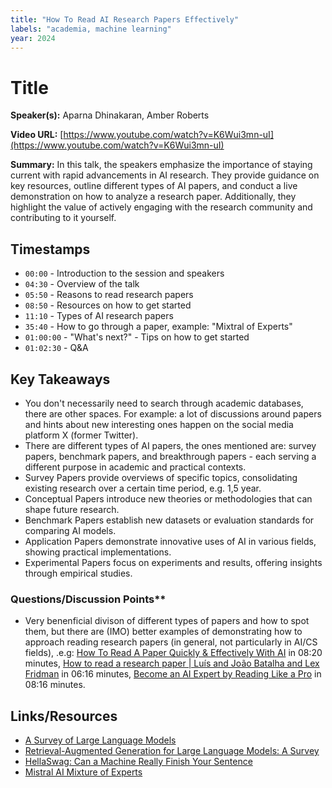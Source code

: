 ```yaml
---
title: "How To Read AI Research Papers Effectively"
labels: "academia, machine learning"
year: 2024
---
```


# Title

**Speaker(s):** Aparna Dhinakaran, Amber Roberts

**Video URL:** [https://www.youtube.com/watch?v=K6Wui3mn-uI](https://www.youtube.com/watch?v=K6Wui3mn-uI)

**Summary:** In this talk, the speakers emphasize the importance of staying current with rapid advancements in AI research. They provide guidance on key resources, outline different types of AI papers, and conduct a live demonstration on how to analyze a research paper. Additionally, they highlight the value of actively engaging with the research community and contributing to it yourself.

## Timestamps

- `00:00`    - Introduction to the session and speakers
- `04:30`    - Overview of the talk
- `05:50`    - Reasons to read research papers
- `08:50`    - Resources on how to get started
- `11:10`    - Types of AI research papers
- `35:40`    - How to go through a paper, example: "Mixtral of Experts"
- `01:00:00` - "What's next?" - Tips on how to get started
- `01:02:30` - Q&A

## Key Takeaways

- You don't necessarily need to search through academic databases, there are other spaces. For example: a lot of discussions around papers and hints about new interesting ones happen on the social media platform X (former Twitter). 
- There are different types of AI papers, the ones mentioned are: survey papers, benchmark papers, and breakthrough papers - each serving a different purpose in academic and practical contexts.
- Survey Papers provide overviews of specific topics, consolidating existing research over a certain time period, e.g. 1,5 year.
- Conceptual Papers introduce new theories or methodologies that can shape future research.
- Benchmark Papers establish new datasets or evaluation standards for comparing AI models.
- Application Papers demonstrate innovative uses of AI in various fields, showing practical implementations.
- Experimental Papers focus on experiments and results, offering insights through empirical studies.

### Questions/Discussion Points**

- Very benenficial divison of different types of papers and how to spot them, but there are (IMO) better examples of demonstrating how to approach reading research papers (in general, not particularly in AI/CS fields), .e.g: [How To Read A Paper Quickly & Effectively With AI](https://youtu.be/0w61Ou-F5vo?si=A4iUD4JN3NJTjtri) in 08:20 minutes, [How to read a research paper | Luís and João Batalha and Lex Fridman](https://youtu.be/LG1e6c5mRz0?si=Iq83I4KAfEx_Dnrp) in 06:16 minutes, [Become an AI Expert by Reading Like a Pro](https://youtu.be/x6slke5niqw?si=mgimYdGjAbedUkuP) in 08:16 minutes.

## Links/Resources

- [A Survey of Large Language Models](https://arxiv.org/pdf/2303.18223v12.pdf)
- [Retrieval-Augmented Generation for Large Language Models: A Survey](https://arxiv.org/pdf/2312.10997.pdf)
- [HellaSwag: Can a Machine Really Finish Your Sentence](https://arxiv.org/pdf/1905.07830.pdf)
- [Mistral AI Mixture of Experts](https://arxiv.org/pdf/2401.04088.pdf)
